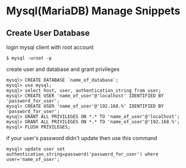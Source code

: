# Mysql(MariaDB) Manage Snippets

## Create User Database

login mysql client with root account

```
$ mysql -uroot -p
```

create user and database and grant privileges

```
mysql> CREATE DATABASE `name_of_database`;
mysql> use mysql;
mysql> select host, user, authentication_string from user;
mysql> CREATE USER 'name_of_user'@'localhost' IDENTIFIED BY 'password_for_user';
mysql> CREATE USER 'name_of_user'@'192.168.%' IDENTIFIED BY 'password_for_user';
mysql> GRANT ALL PRIVILEGES ON *.* TO 'name_of_user'@'localhost';
mysql> GRANT ALL PRIVILEGES ON *.* TO 'name_of_user'@'192.168.%';
mysql> FLUSH PRIVILEGES;
```

if your user's password didn't update then use this command

```
mysql> update user set authentication_string=password('password_for_user') where user='name_of_user';
```

